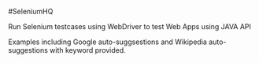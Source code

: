 #SeleniumHQ

Run Selenium testcases using WebDriver to test Web Apps using JAVA API

Examples including Google auto-suggsestions and Wikipedia auto-suggestions with keyword provided.


